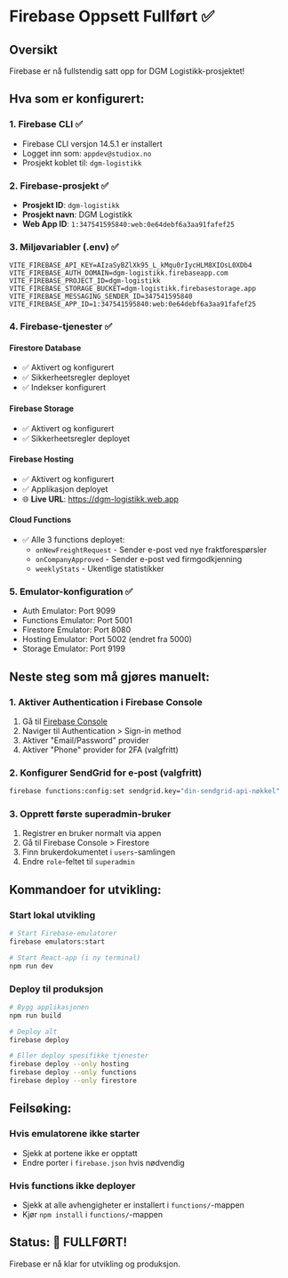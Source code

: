 # Firebase Oppsett Fullført ✅

## Oversikt
Firebase er nå fullstendig satt opp for DGM Logistikk-prosjektet!

## Hva som er konfigurert:

### 1. Firebase CLI ✅
- Firebase CLI versjon 14.5.1 er installert
- Logget inn som: `appdev@studiox.no`
- Prosjekt koblet til: `dgm-logistikk`

### 2. Firebase-prosjekt ✅
- **Prosjekt ID**: `dgm-logistikk`
- **Prosjekt navn**: DGM Logistikk
- **Web App ID**: `1:347541595840:web:0e64debf6a3aa91fafef25`

### 3. Miljøvariabler (.env) ✅
```env
VITE_FIREBASE_API_KEY=AIzaSyBZlXk95_L_kMqu0rIycHLM8XIOsL0XDb4
VITE_FIREBASE_AUTH_DOMAIN=dgm-logistikk.firebaseapp.com
VITE_FIREBASE_PROJECT_ID=dgm-logistikk
VITE_FIREBASE_STORAGE_BUCKET=dgm-logistikk.firebasestorage.app
VITE_FIREBASE_MESSAGING_SENDER_ID=347541595840
VITE_FIREBASE_APP_ID=1:347541595840:web:0e64debf6a3aa91fafef25
```

### 4. Firebase-tjenester ✅

#### Firestore Database
- ✅ Aktivert og konfigurert
- ✅ Sikkerheetsregler deployet
- ✅ Indekser konfigurert

#### Firebase Storage
- ✅ Aktivert og konfigurert
- ✅ Sikkerheetsregler deployet

#### Firebase Hosting
- ✅ Aktivert og konfigurert
- ✅ Applikasjon deployet
- 🌐 **Live URL**: https://dgm-logistikk.web.app

#### Cloud Functions
- ✅ Alle 3 functions deployet:
  - `onNewFreightRequest` - Sender e-post ved nye fraktforespørsler
  - `onCompanyApproved` - Sender e-post ved firmgodkjenning
  - `weeklyStats` - Ukentlige statistikker

### 5. Emulator-konfiguration ✅
- Auth Emulator: Port 9099
- Functions Emulator: Port 5001
- Firestore Emulator: Port 8080
- Hosting Emulator: Port 5002 (endret fra 5000)
- Storage Emulator: Port 9199

## Neste steg som må gjøres manuelt:

### 1. Aktiver Authentication i Firebase Console
1. Gå til [Firebase Console](https://console.firebase.google.com/project/dgm-logistikk)
2. Naviger til Authentication > Sign-in method
3. Aktiver "Email/Password" provider
4. Aktiver "Phone" provider for 2FA (valgfritt)

### 2. Konfigurer SendGrid for e-post (valgfritt)
```bash
firebase functions:config:set sendgrid.key="din-sendgrid-api-nøkkel"
```

### 3. Opprett første superadmin-bruker
1. Registrer en bruker normalt via appen
2. Gå til Firebase Console > Firestore
3. Finn brukerdokumentet i `users`-samlingen
4. Endre `role`-feltet til `superadmin`

## Kommandoer for utvikling:

### Start lokal utvikling
```bash
# Start Firebase-emulatorer
firebase emulators:start

# Start React-app (i ny terminal)
npm run dev
```

### Deploy til produksjon
```bash
# Bygg applikasjonen
npm run build

# Deploy alt
firebase deploy

# Eller deploy spesifikke tjenester
firebase deploy --only hosting
firebase deploy --only functions
firebase deploy --only firestore
```

## Feilsøking:

### Hvis emulatorene ikke starter
- Sjekk at portene ikke er opptatt
- Endre porter i `firebase.json` hvis nødvendig

### Hvis functions ikke deployer
- Sjekk at alle avhengigheter er installert i `functions/`-mappen
- Kjør `npm install` i `functions/`-mappen

## Status: 🎉 FULLFØRT!
Firebase er nå klar for utvikling og produksjon. 